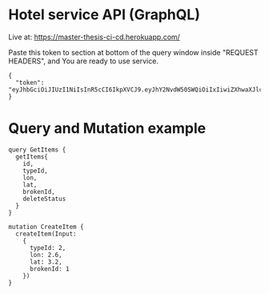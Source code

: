 # Hotel service API (GraphQL) #
Live at: https://master-thesis-ci-cd.herokuapp.com/

Paste this token to section at bottom of the query window inside "REQUEST HEADERS", and You are ready to use service. 

```
{
  "token": "eyJhbGciOiJIUzI1NiIsInR5cCI6IkpXVCJ9.eyJhY2NvdW50SWQiOiIxIiwiZXhwaXJlc19BdCI6IjIwMjItMDQtMjFUMTI6MDQ6MDMuMzY3MjE4MiswMjowMCIsImlzc3VlZEF0IjoxNjUwNDQ5MDQzfQ.5Rmy1KdyoJEsTrXOz0FhZpQy_AunAlQk0UkYSlCoBk4"
}
```

# Query and Mutation example #
```
query GetItems {
  getItems{
    id,
    typeId,
    lon,
    lat,
    brokenId,
    deleteStatus
  }
}
```

```
mutation CreateItem {
  createItem(Input: 
    {
      typeId: 2, 
      lon: 2.6, 
      lat: 3.2, 
      brokenId: 1
    })
}
```


